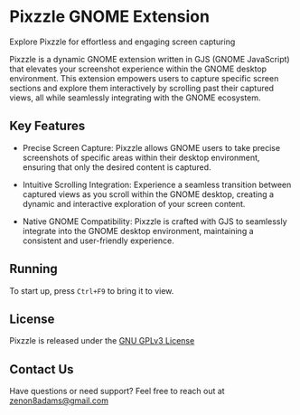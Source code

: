 # Pixzzle GNOME Extension
Explore Pixzzle for effortless and engaging screen capturing

Pixzzle is a dynamic GNOME extension written in GJS (GNOME JavaScript) that elevates your screenshot experience within the GNOME desktop environment. This extension empowers users to capture specific screen sections and explore them interactively by scrolling past their captured views, all while seamlessly integrating with the GNOME ecosystem.
## Key Features

* Precise Screen Capture: Pixzzle allows GNOME users to take precise screenshots of specific areas within their desktop environment, ensuring that only the desired content is captured.

* Intuitive Scrolling Integration: Experience a seamless transition between captured views as you scroll within the GNOME desktop, creating a dynamic and interactive exploration of your screen content.

* Native GNOME Compatibility: Pixzzle is crafted with GJS to seamlessly integrate into the GNOME desktop environment, maintaining a consistent and user-friendly experience.

## Running
 To start up, press `Ctrl+F9` to bring it to view.

## License

Pixzzle is released under the [GNU GPLv3 License](https://github.com/zenon8adams/pixzzle/blob/master/LICENSE)

## Contact Us
Have questions or need support? Feel free to reach out at zenon8adams@gmail.com
